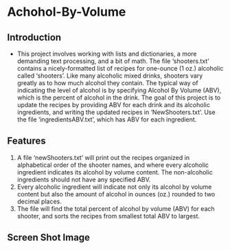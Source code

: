 # Achohol-By-Volume
## Introduction
- This project involves working with lists and dictionaries, a more demanding text processing, and a bit of math. The file ‘shooters.txt’ contains a nicely-formatted list of recipes for one-ounce (1 oz.) alcoholic called ‘shooters’.  Like many alcoholic mixed drinks, shooters vary greatly as to how much alcohol they contain. The typical way of indicating the level of alcohol is by specifying Alcohol By Volume (ABV), which is the percent of alcohol in the drink.  The goal of this project is to update the recipes by providing ABV for each drink and its alcoholic ingredients, and writing the updated recipes in ‘NewShooters.txt’.  Use the file ‘ingredientsABV.txt’, which has ABV for each ingredient.

## Features
1. A file ‘newShooters.txt’ will print out the recipes organized in alphabetical order of the shooter names, and where every alcoholic ingredient indicates its alcohol by volume content. The non-alcoholic ingredients should not have any specified ABV.  
2. Every alcoholic ingredient will indicate not only its alcohol by volume content but also the amount of alcohol in ounces (oz.) rounded to two decimal places.  
3. The file will find the total percent of alcohol by volume (ABV) for each shooter, and sorts the recipes from smallest total ABV to largest.  

## Screen Shot Image
